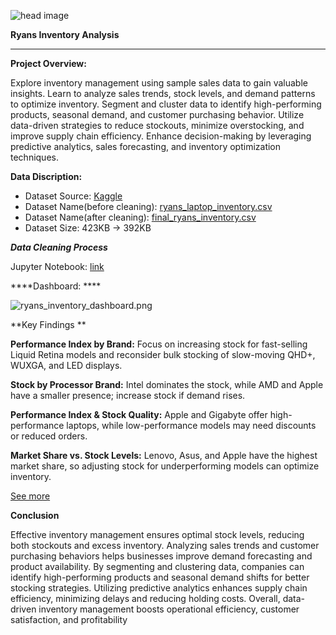 ![head image](https://github.com/sakibahmed-da/inventory_management/blob/main/head_image.jpeg)

**Ryans Inventory Analysis**
***
****Project Overview:****

Explore inventory management using sample sales data to gain valuable 
insights. Learn to analyze sales trends, stock levels, and demand patterns to optimize inventory. 
Segment and cluster data to identify high-performing products, seasonal demand, and customer 
purchasing behavior. Utilize data-driven strategies to reduce stockouts, minimize overstocking, 
and improve supply chain efficiency. Enhance decision-making by leveraging predictive analytics, 
sales forecasting, and inventory optimization techniques.

****Data Discription:****

- Dataset Source: [Kaggle](https://www.kaggle.com/datasets/msjahid/ryans-laptop-inventory-and-specifications)
- Dataset Name(before cleaning): [ryans_laptop_inventory.csv](https://github.com/sakibahmed-da/inventory_management/blob/main/ryans_laptop_inventory.csv)
- Dataset Name(after cleaning): [final_ryans_inventory.csv](https://github.com/sakibahmed-da/inventory_management/blob/main/final_ryans_inventory.csv)
- Dataset Size: 423KB -> 392KB

***Data Cleaning Process***

Jupyter Notebook: [link](https://github.com/sakibahmed-da/inventory_management/blob/main/inventory_manage.ipynb)

****Dashboard: ****

![ryans_inventory_dashboard.png](https://github.com/sakibahmed-da/inventory_management/blob/main/ryans_inventory_dashboard.png)

**Key Findings **

****Performance Index by Brand:**** Focus on increasing stock for fast-selling Liquid Retina models and reconsider bulk stocking of slow-moving QHD+, WUXGA, and LED displays.

****Stock by Processor Brand:**** Intel dominates the stock, while AMD and Apple have a smaller presence; increase stock if demand rises.

****Performance Index & Stock Quality:**** Apple and Gigabyte offer high-performance laptops, while low-performance models may need discounts or reduced orders.

****Market Share vs. Stock Levels:**** Lenovo, Asus, and Apple have the highest market share, so adjusting stock for underperforming models can optimize inventory.

[See more](https://github.com/sakibahmed-da/inventory_management/blob/main/report_ryans_inventory.pdf)


**Conclusion**

Effective inventory management ensures optimal stock levels, reducing both stockouts and 
excess inventory. Analyzing sales trends and customer purchasing behaviors helps businesses 
improve demand forecasting and product availability. By segmenting and clustering data, 
companies can identify high-performing products and seasonal demand shifts for better stocking 
strategies. Utilizing predictive analytics enhances supply chain efficiency, minimizing delays and 
reducing holding costs. Overall, data-driven inventory management boosts operational efficiency, 
customer satisfaction, and profitability

